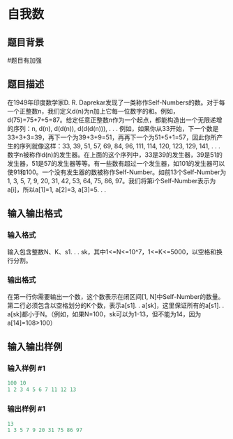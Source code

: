 # 自我数

## 题目背景

#题目有加强

## 题目描述

在1949年印度数学家D. R. Daprekar发现了一类称作Self-Numbers的数。对于每一个正整数n，我们定义d(n)为n加上它每一位数字的和。例如，d(75)=75+7+5=87。给定任意正整数n作为一个起点，都能构造出一个无限递增的序列：n, d(n), d(d(n)), d(d(d(n))), . . . 例如，如果你从33开始，下一个数是33+3+3=39，再下一个为39+3+9=51，再再下一个为51+5+1=57，因此你所产生的序列就像这样：33, 39, 51, 57, 69, 84, 96, 111, 114, 120, 123, 129, 141, . . . 数字n被称作d(n)的发生器。在上面的这个序列中，33是39的发生器，39是51的发生器，51是57的发生器等等。有一些数有超过一个发生器，如101的发生器可以使91和100。一个没有发生器的数被称作Self-Number。如前13个Self-Number为1, 3, 5, 7, 9, 20, 31, 42, 53, 64, 75, 86, 97。我们将第i个Self-Number表示为a[i]，所以a[1]=1, a[2]=3, a[3]=5. . .

## 输入输出格式

### 输入格式

输入包含整数N、K、s1. . . sk，其中1<=N<=10^7，1<=K<=5000，以空格和换行分割。

### 输出格式

在第一行你需要输出一个数，这个数表示在闭区间[1, N]中Self-Number的数量。第二行必须包含以空格划分的K个数，表示a[s1]. . a[sk]，这里保证所有的a[s1]. . a[sk]都小于N。（例如，如果N=100，sk可以为1-13，但不能为14，因为a[14]=108>100）

## 输入输出样例

### 输入样例 #1

```cpp
100 10
1 2 3 4 5 6 7 11 12 13 

```
### 输出样例 #1

```cpp
13
1 3 5 7 9 20 31 75 86 97

```
